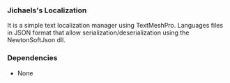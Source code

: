### Jichaels's Localization

It is a simple text localization manager using TextMeshPro. Languages files in JSON format that allow serialization/deserialization using the NewtonSoftJson dll.


### Dependencies

  * None